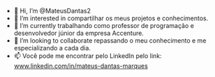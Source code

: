 - 👋 Hi, I’m @MateusDantas2
- 👀 I’m interested in  compartilhar os meus projetos e conhecimentos.
- 🌱 I’m currently  trabalhando como professor de programação e desenvolvedor júnior  da empresa Accenture.
- 💞️ I’m looking to collaborate repassando o meu conhecimento e me especializando a cada dia.
- 📫 Você pode me encontrar  pelo LinkedIn pelo link: www.linkedin.com/in/mateus-dantas-marques


<!---
MateusDantas2/MateusDantas2 is a ✨ special ✨ repository because its `README.md` (this file) appears on your GitHub profile.
You can click the Preview link to take a look at your changes.
--->
